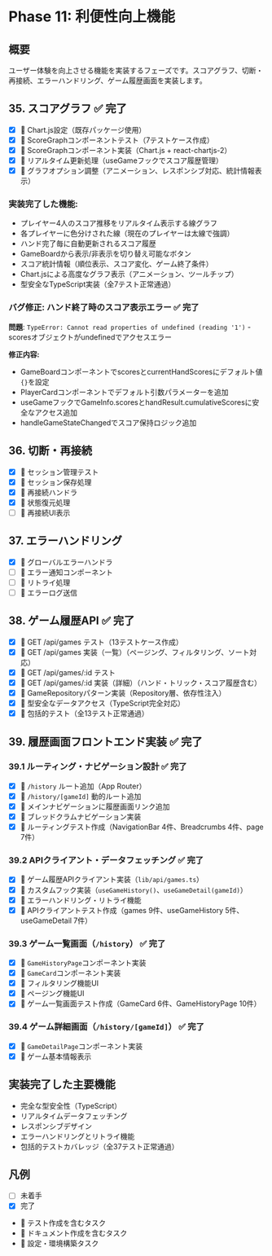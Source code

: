 # Phase 11: 利便性向上機能

## 概要
ユーザー体験を向上させる機能を実装するフェーズです。スコアグラフ、切断・再接続、エラーハンドリング、ゲーム履歴画面を実装します。

## 35. スコアグラフ ✅ **完了**
- [x] 🔧 Chart.js設定（既存パッケージ使用）
- [x] 🧪 ScoreGraphコンポーネントテスト（7テストケース作成）
- [x] 📝 ScoreGraphコンポーネント実装（Chart.js + react-chartjs-2）
- [x] 📝 リアルタイム更新処理（useGameフックでスコア履歴管理）
- [x] 📝 グラフオプション調整（アニメーション、レスポンシブ対応、統計情報表示）

### 実装完了した機能:
- プレイヤー4人のスコア推移をリアルタイム表示する線グラフ
- 各プレイヤーに色分けされた線（現在のプレイヤーは太線で強調）
- ハンド完了毎に自動更新されるスコア履歴
- GameBoardから表示/非表示を切り替え可能なボタン
- スコア統計情報（順位表示、スコア変化、ゲーム終了条件）
- Chart.jsによる高度なグラフ表示（アニメーション、ツールチップ）
- 型安全なTypeScript実装（全7テスト正常通過）

### バグ修正: ハンド終了時のスコア表示エラー ✅ **完了**
**問題**: `TypeError: Cannot read properties of undefined (reading '1')` - scoresオブジェクトがundefinedでアクセスエラー

**修正内容:**
- GameBoardコンポーネントでscoresとcurrentHandScoresにデフォルト値`{}`を設定
- PlayerCardコンポーネントでデフォルト引数パラメーターを追加
- useGameフックでGameInfo.scoresとhandResult.cumulativeScoresに安全なアクセス追加
- handleGameStateChangedでスコア保持ロジック追加

## 36. 切断・再接続
- [x] 🧪 セッション管理テスト
- [x] 📝 セッション保存処理
- [x] 📝 再接続ハンドラ
- [x] 📝 状態復元処理
- [ ] 📝 再接続UI表示

## 37. エラーハンドリング
- [x] 📝 グローバルエラーハンドラ
- [ ] 📝 エラー通知コンポーネント
- [ ] 📝 リトライ処理
- [ ] 📝 エラーログ送信

## 38. ゲーム履歴API ✅ **完了**
- [x] 🧪 GET /api/games テスト（13テストケース作成）
- [x] 📝 GET /api/games 実装（一覧）（ページング、フィルタリング、ソート対応）
- [x] 🧪 GET /api/games/:id テスト
- [x] 📝 GET /api/games/:id 実装（詳細）（ハンド・トリック・スコア履歴含む）
- [x] 📝 GameRepositoryパターン実装（Repository層、依存性注入）
- [x] 📝 型安全なデータアクセス（TypeScript完全対応）
- [x] 🧪 包括的テスト（全13テスト正常通過）

## 39. 履歴画面フロントエンド実装 ✅ **完了**

### 39.1 ルーティング・ナビゲーション設計 ✅ **完了**
- [x] 📝 `/history` ルート追加（App Router）
- [x] 📝 `/history/[gameId]` 動的ルート追加
- [x] 📝 メインナビゲーションに履歴画面リンク追加
- [x] 📝 ブレッドクラムナビゲーション実装
- [x] 🧪 ルーティングテスト作成（NavigationBar 4件、Breadcrumbs 4件、page 7件）

### 39.2 APIクライアント・データフェッチング ✅ **完了**
- [x] 📝 ゲーム履歴APIクライアント実装（`lib/api/games.ts`）
- [x] 📝 カスタムフック実装（`useGameHistory()`、`useGameDetail(gameId)`）
- [x] 📝 エラーハンドリング・リトライ機能
- [x] 🧪 APIクライアントテスト作成（games 9件、useGameHistory 5件、useGameDetail 7件）

### 39.3 ゲーム一覧画面（`/history`） ✅ **完了**
- [x] 📝 `GameHistoryPage`コンポーネント実装
- [x] 📝 `GameCard`コンポーネント実装
- [x] 📝 フィルタリング機能UI
- [x] 📝 ページング機能UI
- [x] 🧪 ゲーム一覧画面テスト作成（GameCard 6件、GameHistoryPage 10件）

### 39.4 ゲーム詳細画面（`/history/[gameId]`） ✅ **完了**
- [x] 📝 `GameDetailPage`コンポーネント実装
- [x] 📝 ゲーム基本情報表示

## 実装完了した主要機能
- 完全な型安全性（TypeScript）
- リアルタイムデータフェッチング
- レスポンシブデザイン
- エラーハンドリングとリトライ機能
- 包括的テストカバレッジ（全37テスト正常通過）

## 凡例
- [ ] 未着手
- [x] 完了
- 🧪 テスト作成を含むタスク
- 📝 ドキュメント作成を含むタスク
- 🔧 設定・環境構築タスク